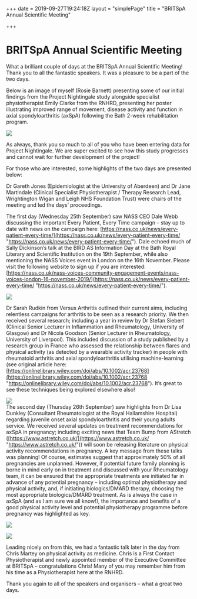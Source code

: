 +++
date = 2019-09-27T19:24:18Z
layout = "simplePage"
title = "BRITSpA Annual Scientific Meeting"

+++
# BRITSpA Annual Scientific Meeting

  
What a brilliant couple of days at the BRITSpA Annual Scientific Meeting! Thank you to all the fantastic speakers. It was a pleasure to be a part of the two days.

Below is an image of myself (Rosie Barnett) presenting some of our initial findings from the Project Nightingale study alongside specialist physiotherapist Emily Clarke from the RNHRD, presenting her poster illustrating improved range of movement, disease activity and function in axial spondyloarthritis (axSpA) following the Bath 2-week rehabilitation program.

  
![](/uploads/efyskbaxoaakvfg.jpg)

As always, thank you so much to all of you who have been entering data for Project Nightingale. We are super excited to see how this study progresses and cannot wait for further development of the project!

For those who are interested, some highlights of the two days are presented below:

Dr Gareth Jones (Epidemiologist at the University of Aberdeen) and Dr Jane Martindale (Clinical Specialist Physiotherapist / Therapy Research Lead, Wrightington Wigan and Leigh NHS Foundation Trust) were chairs of the meeting and led the days’ proceedings.

The first day (Wednesday 25th September) saw NASS CEO Dale Webb discussing the important Every Patient, Every Time campaign – stay up to date with news on the campaign here: [https://nass.co.uk/news/every-patient-every-time/](https://nass.co.uk/news/every-patient-every-time/ "https://nass.co.uk/news/every-patient-every-time/"). Dale echoed much of Sally Dickinson’s talk at the BIRD AS Information Day at the Bath Royal Literary and Scientific Institution on the 19th September, while also mentioning the NASS Voices event in London on the 16th November. Please visit the following website to sign up if you are interested: [https://nass.co.uk/nass-voices-community-engagement-events/nass-voices-london-16-november-2019/](https://nass.co.uk/news/every-patient-every-time/ "https://nass.co.uk/news/every-patient-every-time/").

![](/uploads/nassvoices_london_logoportrait_rgb-01-300x217.png)

Dr Sarah Rudkin from Versus Arthritis outlined their current aims, including relentless campaigns for arthritis to be seen as a research priority. We then received several research; including a year in review by Dr Stefan Siebert (Clinical Senior Lecturer in Inflammation and Rheumatology, University of Glasgow) and Dr Nicola Goodson (Senior Lecturer in Rheumatology, University of Liverpool). This included discussion of a study published by a research group in France who assessed the relationship between flares and physical activity (as detected by a wearable activity tracker) in people with rheumatoid arthritis and axial spondyloarthritis utilising machine-learning (see original article here: [https://onlinelibrary.wiley.com/doi/abs/10.1002/acr.23768](https://onlinelibrary.wiley.com/doi/abs/10.1002/acr.23768 "https://onlinelibrary.wiley.com/doi/abs/10.1002/acr.23768"). It’s great to see these techniques being explored elsewhere also!

![](/uploads/bictgnqcqamkzvjo2kclyt-970-80.jpg)  
The second day (Thursday 26th September) saw highlights from Dr Lisa Dunkley (Consultant Rheumatologist at the Royal Hallamshire Hospital) regarding juvenile onset axial spondyloarthritis and their young adults service. We received several updates on treatment recommendations for axSpA in pregnancy; including exciting news that Team Bump from AStretch ([https://www.astretch.co.uk/](https://www.astretch.co.uk/ "https://www.astretch.co.uk/")) will soon be releasing literature on physical activity recommendations in pregnancy. A key message from these talks was planning! Of course, estimates suggest that approximately 50% of all pregnancies are unplanned. However, if potential future family planning is borne in mind early on in treatment and discussed with your Rheumatology team, it can be ensured that the appropriate treatments are initiated far in advance of any potential pregnancy – including optimal physiotherapy and physical activity, and, if initiating biologics/DMARD therapy, choosing the most appropriate biologics/DMARD treatment. As is always the case in axSpA (and as I am sure we all know!), the importance and benefits of a good physical activity level and potential physiotherapy programme before pregnancy was highlighted as key.

![](/uploads/astretch-2.png)

![](/uploads/baby-1.jpg)

Leading nicely on from this, we had a fantastic talk later in the day from Chris Martey on physical activity as medicine. Chris is a First Contact Physiotherapist and newly appointed member of the Executive Committee at BRITSpA – congratulations Chris! Many of you may remember him from his time as a Physiotherapist here at the RNHRD.

Thank you again to all of the speakers and organisers – what a great two days.